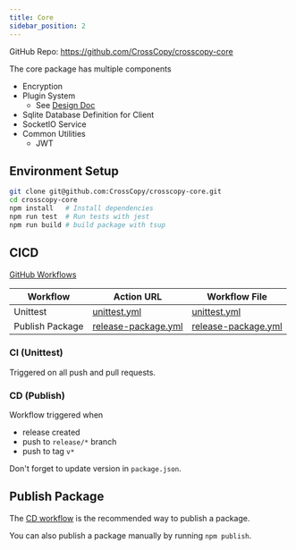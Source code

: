 ```yaml
---
title: Core
sidebar_position: 2
---
```


GitHub Repo: https://github.com/CrossCopy/crosscopy-core

The core package has multiple components

- Encryption
- Plugin System
  - See [Design Doc](../../Design/plugin)
- Sqlite Database Definition for Client
- SocketIO Service
- Common Utilities
  - JWT

## Environment Setup

```bash
git clone git@github.com:CrossCopy/crosscopy-core.git
cd crosscopy-core
npm install   # Install dependencies
npm run test  # Run tests with jest
npm run build # build package with tsup
```

## CICD

[GitHub Workflows](https://github.com/CrossCopy/crosscopy-core/tree/main/.github/workflows)

| Workflow        | Action URL                                                                                                         | Workflow File                                                                                            |
| --------------- | ------------------------------------------------------------------------------------------------------------------ | -------------------------------------------------------------------------------------------------------- |
| Unittest        | [unittest.yml](https://github.com/CrossCopy/crosscopy-core/blob/main/.github/workflows/unittest.yml)               | [unittest.yml](https://github.com/CrossCopy/crosscopy-core/actions/workflows/unittest.yml)               |
| Publish Package | [release-package.yml](https://github.com/CrossCopy/crosscopy-core/blob/main/.github/workflows/release-package.yml) | [release-package.yml](https://github.com/CrossCopy/crosscopy-core/actions/workflows/release-package.yml) |

### CI (Unittest)

Triggered on all push and pull requests.

### CD (Publish)

Workflow triggered when

- release created
- push to `release/*` branch
- push to tag `v*`

Don't forget to update version in `package.json`.

## Publish Package

The [CD workflow](#cd-publish) is the recommended way to publish a package.

You can also publish a package manually by running `npm publish`.
